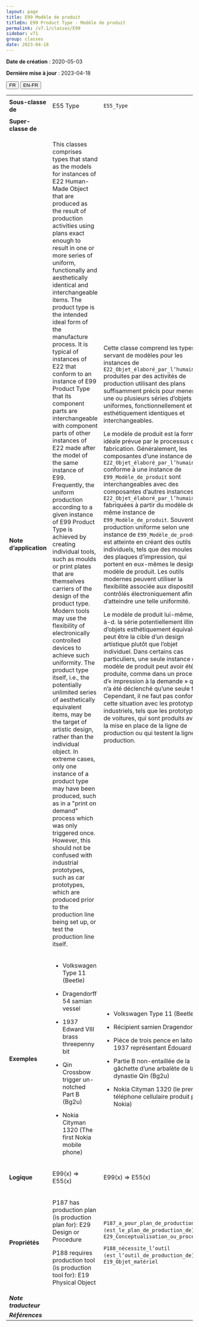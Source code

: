 ```yaml
---
layout: page
title: E99 Modèle de produit
titleEn: E99 Product Type - Modèle de produit
permalink: /v7.1/classes/E99
sidebar: v71
group: classes
date: 2023-04-18
---
```


**Date de création** : 2020-05-03

**Dernière mise à jour** : 2023-04-18

<div class="lang-buttons">
  <button id="fr" class="activate">FR</button>
  <button id="en-fr">EN-FR</button>
</div>

<table>
<tbody>
<tr>
<td><strong>Sous-classe de</strong></td>
<td class="en">
<p>E55 Type</p>
</td>
<td>
<p><code class="language-plaintext highlighter-rouge">E55_Type</code></p>
</td>
</tr>
<tr>
<td><strong>Super-classe de</strong></td>
<td class="en">
</td>
<td>
</td>
</tr>
<tr>
<td><strong>Note d’application</strong></td>
<td class="en">
<p>This classes comprises types that stand as the models for instances of E22 Human-Made Object that are produced as the result of production activities using plans exact enough to result in one or more series of uniform, functionally and aesthetically identical and interchangeable items. The product type is the intended ideal form of the manufacture process. It is typical of instances of E22 that conform to an instance of E99 Product Type that its component parts are interchangeable with component parts of other instances of E22 made after the model of the same instance of E99. Frequently, the uniform production according to a given instance of E99 Product Type is achieved by creating individual tools, such as moulds or print plates that are themselves carriers of the design of the product type. Modern tools may use the flexibility of electronically controlled devices to achieve such uniformity. The product type itself, i.e., the potentially unlimited series of aesthetically equivalent items, may be the target of artistic design, rather than the individual object. In extreme cases, only one instance of a product type may have been produced, such as in a "print on demand" process which was only triggered once. However, this should not be confused with industrial prototypes, such as car prototypes, which are produced prior to the production line being set up, or test the production line itself.</p>
</td>
<td>
<p>Cette classe comprend les types servant de modèles pour les instances de <code class="language-plaintext highlighter-rouge">E22_Objet_élaboré_par_l’humain</code> produites par des activités de production utilisant des plans suffisamment précis pour mener à une ou plusieurs séries d’objets uniformes, fonctionnellement et esthétiquement identiques et interchangeables. </p>
<p>Le modèle de produit est la forme idéale prévue par le processus de fabrication. Généralement, les composantes d’une instance de <code class="language-plaintext highlighter-rouge">E22_Objet_élaboré_par_l’humain</code> conforme à une instance de <code class="language-plaintext highlighter-rouge">E99_Modèle_de_produit</code> sont interchangeables avec des composantes d’autres instances de <code class="language-plaintext highlighter-rouge">E22_Objet_élaboré_par_l’humain</code> fabriquées à partir du modèle de la même instance de <code class="language-plaintext highlighter-rouge">E99_Modèle_de_produit</code>. Souvent, la production uniforme selon une instance de <code class="language-plaintext highlighter-rouge">E99_Modèle_de_produit</code> est atteinte en créant des outils individuels, tels que des moules ou des plaques d’impression, qui portent en eux-mêmes le design du modèle de produit. Les outils modernes peuvent utiliser la flexibilité associée aux dispositifs contrôlés électroniquement afin d’atteindre une telle uniformité. </p>
<p>Le modèle de produit lui-même, c.-à-d. la série potentiellement illimitée d’objets esthétiquement équivalents, peut être la cible d’un design artistique plutôt que l’objet individuel. Dans certains cas particuliers, une seule instance d’un modèle de produit peut avoir été produite, comme dans un processus d’« impression à la demande » qui n’a été déclenché qu’une seule fois. Cependant, il ne faut pas confondre cette situation avec les prototypes industriels, tels que les prototypes de voitures, qui sont produits avant la mise en place de la ligne de production ou qui testent la ligne de production. </p>
</td>
</tr>
<tr>
<td><strong>Exemples</strong></td>
<td class="en">
<ul>
<li><p>Volkswagen Type 11 (Beetle)</p>
</li>
<li><p>Dragendorff 54 samian vessel</p>
</li>
<li><p>1937 Edward VIII brass threepenny bit</p>
</li>
<li><p>Qin Crossbow trigger un-notched Part B (Bg2u)</p>
</li>
<li><p>Nokia Cityman 1320 (The first Nokia mobile phone)</p>
</li>
</ul>
</td>
<td>
<ul>
<li><p>Volkswagen Type 11 (Beetle)</p>
</li>
<li><p>Récipient samien Dragendorff 54</p>
</li>
<li><p>Pièce de trois pence en laiton de 1937 représentant Édouard VIII</p>
</li>
<li><p>Partie B non-entaillée de la gâchette d’une arbalète de la dynastie Qin (Bg2u)</p>
</li>
<li><p>Nokia Cityman 1320 (le premier téléphone cellulaire produit par Nokia)</p>
</li>
</ul>
</td>
</tr>
<tr>
<td><strong>Logique</strong></td>
<td class="en">
<p>E99(x) ⇒ E55(x)</p>
</td>
<td>
<p>E99(x) ⇒ E55(x)</p>
</td>
</tr>
<tr>
<td><strong>Propriétés</strong></td>
<td class="en">
<p>P187 has production plan (is production plan for): E29 Design or Procedure</p>
<p>P188 requires production tool (is production tool for): E19 Physical Object</p>
</td>
<td>
<p><code class="language-plaintext highlighter-rouge">P187_a_pour_plan_de_production (est_le_plan_de_production_de)</code> : <code class="language-plaintext highlighter-rouge">E29_Conceptualisation_ou_procédure</code></p>
<p><code class="language-plaintext highlighter-rouge">P188_nécessite_l’outil (est_l’outil_de_production_de)</code> : <code class="language-plaintext highlighter-rouge">E19_Objet_matériel</code></p>
</td>
</tr>
<tr>
<td><strong><em>Note traducteur</em></strong></td>
<td colspan="2">
</td>
</tr>
<tr>
<td><strong><em>Références</em></strong></td>
<td colspan="2">
<p><em></em></p>
</td>
</tr>
</tbody>
</table>

				